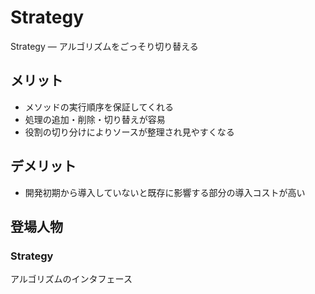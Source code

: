 # Strategy

Strategy ― アルゴリズムをごっそり切り替える

## メリット

- メソッドの実行順序を保証してくれる
- 処理の追加・削除・切り替えが容易
- 役割の切り分けによりソースが整理され見やすくなる


## デメリット

- 開発初期から導入していないと既存に影響する部分の導入コストが高い


## 登場人物

### Strategy

アルゴリズムのインタフェース
